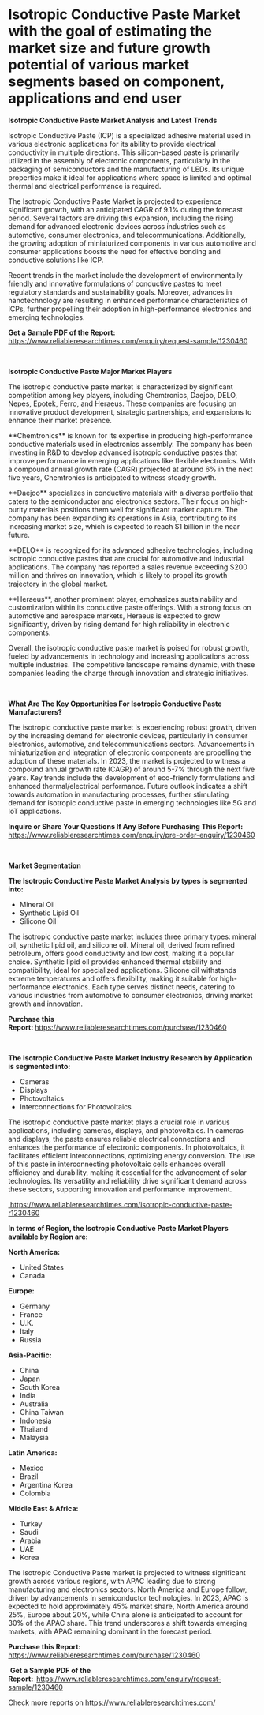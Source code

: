 <p><h1>Isotropic Conductive Paste Market with the goal of estimating the market size and future growth potential of various market segments based on component, applications and end user</h1></p><p><strong>Isotropic Conductive Paste Market Analysis and Latest Trends</strong></p>
<p><p>Isotropic Conductive Paste (ICP) is a specialized adhesive material used in various electronic applications for its ability to provide electrical conductivity in multiple directions. This silicon-based paste is primarily utilized in the assembly of electronic components, particularly in the packaging of semiconductors and the manufacturing of LEDs. Its unique properties make it ideal for applications where space is limited and optimal thermal and electrical performance is required.</p><p>The Isotropic Conductive Paste Market is projected to experience significant growth, with an anticipated CAGR of 9.1% during the forecast period. Several factors are driving this expansion, including the rising demand for advanced electronic devices across industries such as automotive, consumer electronics, and telecommunications. Additionally, the growing adoption of miniaturized components in various automotive and consumer applications boosts the need for effective bonding and conductive solutions like ICP.</p><p>Recent trends in the market include the development of environmentally friendly and innovative formulations of conductive pastes to meet regulatory standards and sustainability goals. Moreover, advances in nanotechnology are resulting in enhanced performance characteristics of ICPs, further propelling their adoption in high-performance electronics and emerging technologies.</p></p>
<p><strong>Get a Sample PDF of the Report:&nbsp;</strong> <a href="https://www.reliableresearchtimes.com/enquiry/request-sample/1230460?utm_campaign=2237&utm_medium=2&utm_source=Github&utm_content=ia&utm_term=03042025&utm_id=isotropic-conductive-paste">https://www.reliableresearchtimes.com/enquiry/request-sample/1230460</a></p>
<p>&nbsp;</p>
<p><strong>Isotropic Conductive Paste Major Market Players</strong></p>
<p><p>The isotropic conductive paste market is characterized by significant competition among key players, including Chemtronics, Daejoo, DELO, Nepes, Epotek, Ferro, and Heraeus. These companies are focusing on innovative product development, strategic partnerships, and expansions to enhance their market presence.</p><p>**Chemtronics** is known for its expertise in producing high-performance conductive materials used in electronics assembly. The company has been investing in R&D to develop advanced isotropic conductive pastes that improve performance in emerging applications like flexible electronics. With a compound annual growth rate (CAGR) projected at around 6% in the next five years, Chemtronics is anticipated to witness steady growth.</p><p>**Daejoo** specializes in conductive materials with a diverse portfolio that caters to the semiconductor and electronics sectors. Their focus on high-purity materials positions them well for significant market capture. The company has been expanding its operations in Asia, contributing to its increasing market size, which is expected to reach $1 billion in the near future.</p><p>**DELO** is recognized for its advanced adhesive technologies, including isotropic conductive pastes that are crucial for automotive and industrial applications. The company has reported a sales revenue exceeding $200 million and thrives on innovation, which is likely to propel its growth trajectory in the global market.</p><p>**Heraeus**, another prominent player, emphasizes sustainability and customization within its conductive paste offerings. With a strong focus on automotive and aerospace markets, Heraeus is expected to grow significantly, driven by rising demand for high reliability in electronic components.</p><p>Overall, the isotropic conductive paste market is poised for robust growth, fueled by advancements in technology and increasing applications across multiple industries. The competitive landscape remains dynamic, with these companies leading the charge through innovation and strategic initiatives.</p></p>
<p>&nbsp;</p>
<p><strong>What Are The Key Opportunities For Isotropic Conductive Paste Manufacturers?</strong></p>
<p><p>The isotropic conductive paste market is experiencing robust growth, driven by the increasing demand for electronic devices, particularly in consumer electronics, automotive, and telecommunications sectors. Advancements in miniaturization and integration of electronic components are propelling the adoption of these materials. In 2023, the market is projected to witness a compound annual growth rate (CAGR) of around 5-7% through the next five years. Key trends include the development of eco-friendly formulations and enhanced thermal/electrical performance. Future outlook indicates a shift towards automation in manufacturing processes, further stimulating demand for isotropic conductive paste in emerging technologies like 5G and IoT applications.</p></p>
<p><strong>Inquire or Share Your Questions If Any Before Purchasing This Report:</strong> <a href="https://www.reliableresearchtimes.com/enquiry/pre-order-enquiry/1230460?utm_campaign=2237&utm_medium=2&utm_source=Github&utm_content=ia&utm_term=03042025&utm_id=isotropic-conductive-paste">https://www.reliableresearchtimes.com/enquiry/pre-order-enquiry/1230460</a></p>
<p>&nbsp;</p>
<p><strong>Market Segmentation</strong></p>
<p><strong>The Isotropic Conductive Paste Market Analysis by types is segmented into:</strong></p>
<p><ul><li>Mineral Oil</li><li>Synthetic Lipid Oil</li><li>Silicone Oil</li></ul></p>
<p><p>The isotropic conductive paste market includes three primary types: mineral oil, synthetic lipid oil, and silicone oil. Mineral oil, derived from refined petroleum, offers good conductivity and low cost, making it a popular choice. Synthetic lipid oil provides enhanced thermal stability and compatibility, ideal for specialized applications. Silicone oil withstands extreme temperatures and offers flexibility, making it suitable for high-performance electronics. Each type serves distinct needs, catering to various industries from automotive to consumer electronics, driving market growth and innovation.</p></p>
<p><strong>Purchase this Report:&nbsp;</strong><a href="https://www.reliableresearchtimes.com/purchase/1230460?utm_campaign=2237&utm_medium=2&utm_source=Github&utm_content=ia&utm_term=03042025&utm_id=isotropic-conductive-paste">https://www.reliableresearchtimes.com/purchase/1230460</a></p>
<p>&nbsp;</p>
<p><strong>The Isotropic Conductive Paste Market Industry Research by Application is segmented into:</strong></p>
<p><ul><li>Cameras</li><li>Displays</li><li>Photovoltaics</li><li>Interconnections for Photovoltaics</li></ul></p>
<p><p>The isotropic conductive paste market plays a crucial role in various applications, including cameras, displays, and photovoltaics. In cameras and displays, the paste ensures reliable electrical connections and enhances the performance of electronic components. In photovoltaics, it facilitates efficient interconnections, optimizing energy conversion. The use of this paste in interconnecting photovoltaic cells enhances overall efficiency and durability, making it essential for the advancement of solar technologies. Its versatility and reliability drive significant demand across these sectors, supporting innovation and performance improvement.</p></p>
<p><a href="https://www.reliableresearchtimes.com/isotropic-conductive-paste-r1230460?utm_campaign=2237&utm_medium=2&utm_source=Github&utm_content=ia&utm_term=03042025&utm_id=isotropic-conductive-paste">&nbsp;https://www.reliableresearchtimes.com/isotropic-conductive-paste-r1230460</a></p>
<p><strong>In terms of Region, the Isotropic Conductive Paste Market Players available by Region are:</strong></p>
<p>
    <p> <strong> North America: </strong>
        <ul>
            <li>United States</li>
            <li>Canada</li>
        </ul>
        </p> 
    <p> <strong> Europe: </strong>
        <ul>
            <li>Germany</li>
            <li>France</li>
            <li>U.K.</li>
            <li>Italy</li>
            <li>Russia</li>
        </ul>
        </p> 
    <p> <strong> Asia-Pacific: </strong>
        <ul>
            <li>China</li>
            <li>Japan</li>
            <li>South Korea</li>
            <li>India</li>
            <li>Australia</li>
            <li>China Taiwan</li>
            <li>Indonesia</li>
            <li>Thailand</li>
            <li>Malaysia</li>
        </ul>
        </p> 
    <p> <strong> Latin America: </strong>
        <ul>
            <li>Mexico</li>
            <li>Brazil</li>
            <li>Argentina Korea</li>
            <li>Colombia</li>
        </ul>
        </p> 
    <p> <strong> Middle East & Africa: </strong>
        <ul>
            <li>Turkey</li>
            <li>Saudi</li>
            <li>Arabia</li>
            <li>UAE</li>
            <li>Korea</li>
        </ul>
    </p>
    </p>
<p><p>The Isotropic Conductive Paste market is projected to witness significant growth across various regions, with APAC leading due to strong manufacturing and electronics sectors. North America and Europe follow, driven by advancements in semiconductor technologies. In 2023, APAC is expected to hold approximately 45% market share, North America around 25%, Europe about 20%, while China alone is anticipated to account for 30% of the APAC share. This trend underscores a shift towards emerging markets, with APAC remaining dominant in the forecast period.</p></p>
<p><strong>Purchase this Report: </strong><a href="https://www.reliableresearchtimes.com/purchase/1230460?utm_campaign=2237&utm_medium=2&utm_source=Github&utm_content=ia&utm_term=03042025&utm_id=isotropic-conductive-paste">https://www.reliableresearchtimes.com/purchase/1230460</a></p>
<p>&nbsp;<strong>Get a Sample PDF of the Report:&nbsp;&nbsp;</strong><a href="https://www.reliableresearchtimes.com/enquiry/request-sample/1230460?utm_campaign=2237&utm_medium=2&utm_source=Github&utm_content=ia&utm_term=03042025&utm_id=isotropic-conductive-paste">https://www.reliableresearchtimes.com/enquiry/request-sample/1230460</a></p>
<p><strong></strong></p>
<p>Check more reports on <a href="https://www.reliableresearchtimes.com/?utm_campaign=2237&utm_medium=2&utm_source=Github&utm_content=ia&utm_term=03042025&utm_id=isotropic-conductive-paste">https://www.reliableresearchtimes.com/</a></p>